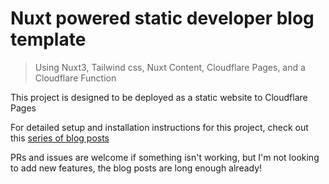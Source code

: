 # Nuxt powered static developer blog template

> Using Nuxt3, Tailwind css, Nuxt Content, Cloudflare Pages, and a Cloudflare Function

This project is designed to be deployed as a static website to Cloudflare Pages

For detailed setup and installation instructions for this project, check out this [series of blog posts](https://philpicton.dev/blog/x)

PRs and issues are welcome if something isn't working, but I'm not looking to add new features, the blog posts are long enough already!
